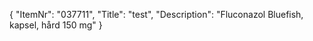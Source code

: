 {
  "ItemNr": "037711",
  "Title": "test",
  "Description": "Fluconazol Bluefish, kapsel, hård 150 mg"
}